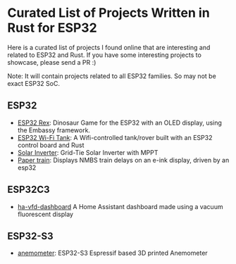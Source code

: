 # Curated List of Projects Written in Rust for ESP32

Here is a curated list of projects I found online that are interesting and related to ESP32 and Rust.  If you have some interesting projects to showcase, please send a PR :)

Note: It will contain projects related to all ESP32 families. So may not be exact ESP32 SoC.

## ESP32
- [ESP32 Rex](https://github.com/implferris/esp32-rex): Dinosaur Game for the ESP32 with an OLED display, using the Embassy framework.
- [ESP32 Wi-Fi Tank](https://github.com/jamesmcm/esp32_wifi_tank): A Wifi-controlled tank/rover built with an ESP32 control board and Rust
- [Solar Inverter](https://github.com/Orange-Murker/solar_inverter): Grid-Tie Solar Inverter with MPPT
- [Paper train](https://github.com/vhdirk/papertrain): Displays NMBS train delays on an e-ink display, driven by an esp32


## ESP32C3
- [ha-vfd-dashboard](https://github.com/Orange-Murker/ha-vfd-dashboard/) A Home Assistant dashboard made using a vacuum fluorescent display

## ESP32-S3
- [anemometer](https://github.com/taunusflieger/anemometer): ESP32-S3 Espressif based 3D printed Anemometer

